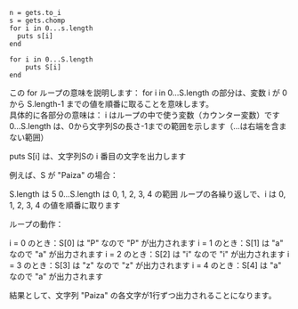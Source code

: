 ```
n = gets.to_i
s = gets.chomp
for i in 0...s.length
  puts s[i]
end
```
```
for i in 0...S.length
    puts S[i]
end
```
この for ループの意味を説明します：
for i in 0...S.length の部分は、変数 i が 0 から S.length-1 までの値を順番に取ることを意味します。<br>
具体的に各部分の意味は：
i はループの中で使う変数（カウンター変数）です
0...S.length は、0から文字列Sの長さ-1までの範囲を示します（...は右端を含まない範囲）

puts S[i] は、文字列Sの i 番目の文字を出力します

例えば、S が "Paiza" の場合：

S.length は 5
0...S.length は 0, 1, 2, 3, 4 の範囲
ループの各繰り返しで、i は 0, 1, 2, 3, 4 の値を順番に取ります

ループの動作：

i = 0 のとき：S[0] は "P" なので "P" が出力されます
i = 1 のとき：S[1] は "a" なので "a" が出力されます
i = 2 のとき：S[2] は "i" なので "i" が出力されます
i = 3 のとき：S[3] は "z" なので "z" が出力されます
i = 4 のとき：S[4] は "a" なので "a" が出力されます

結果として、文字列 "Paiza" の各文字が1行ずつ出力されることになります。